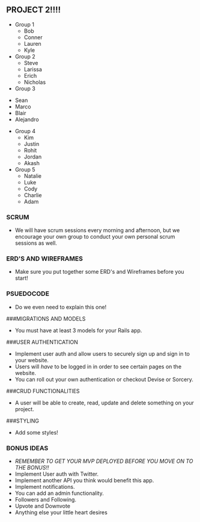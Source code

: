 ## PROJECT 2!!!!
- Group 1
  * Bob
  * Conner
  * Lauren
  * Kyle
- Group 2
  * Steve
  * Larissa
  * Erich
  * Nicholas
- Group 3
 * Sean
 * Marco
 * Blair
 * Alejandro
- Group 4
  * Kim
  * Justin
  * Rohit
  * Jordan
  * Akash
- Group 5
  * Natalie
  * Luke
  * Cody
  * Charlie
  * Adam


### SCRUM
- We will have scrum sessions every morning and afternoon, but we encourage your own group to conduct your own personal scrum sessions as well.

### ERD'S AND WIREFRAMES
- Make sure you put together some ERD's and Wireframes before you start!

### PSUEDOCODE
- Do we even need to explain this one!

###MIGRATIONS AND MODELS
- You must have at least 3 models for your Rails app.

###USER AUTHENTICATION
- Implement user auth and allow users to securely sign up and sign in to your website. 
- Users will _have_ to be logged in in order to see certain pages on the website.
- You can roll out your own authentication or checkout Devise or Sorcery.

###CRUD FUNCTIONALITIES
- A user will be able to create, read, update and delete something on your project.

###STYLING
- Add some styles!


### BONUS IDEAS
- *REMEMBER TO GET YOUR MVP DEPLOYED BEFORE YOU MOVE ON TO THE BONUS!!*
- Implement User auth with Twitter.
- Implement another API you think would benefit this app.
- Implement notifications.
- You can add an admin functionality.
- Followers and Following.
- Upvote and Downvote
- Anything else your little heart desires
